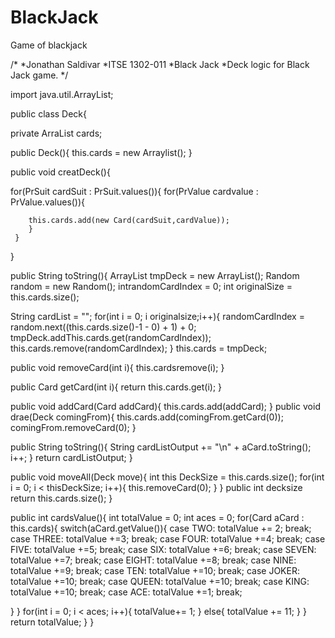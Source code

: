 # BlackJack
Game of blackjack

/*
*Jonathan Saldivar
*ITSE 1302-011
*Black Jack
*Deck logic for Black Jack game.
*/

import java.util.ArrayList;

public class Deck{

  private ArraList<Card> cards;

  public Deck(){
  this.cards = new Arraylist<Card>();
  }
  
  public void creatDeck(){
 
   for(PrSuit cardSuit : PrSuit.values()){
     for(PrValue cardvalue : PrValue.values()){
 
        this.cards.add(new Card(cardSuit,cardValue));
        }
     }
 }
 
   public String toString(){
   ArrayList<Card> tmpDeck = new ArrayList<Card>();
   Random random = new Random();
   intrandomCardIndex = 0;
   int originalSize = this.cards.size();
   
   String cardList = "";
   for(int i = 0; i originalsize;i++){
   randomCardIndex = random.next((this.cards.size()-1 - 0) + 1) + 0;
   tmpDeck.addThis.cards.get(randomCardIndex));
   this.cards.remove(randomCardIndex);
}
this.cards = tmpDeck;


public void removeCard(int i){
        this.cardsremove(i);
}

public Card getCard(int i){
return this.cards.get(i);
}

public void addCard(Card addCard){
this.cards.add(addCard);
}
public void drae(Deck comingFrom){
this.cards.add(comingFrom.getCard(0));
comingFrom.removeCard(0);
}

public String toString(){
String cardListOutput += "\n" + aCard.toString();
i++;
}
return cardListOutput;
}

public void moveAll(Deck move){
int this DeckSize = this.cards.size();
for(int i = 0; i < thisDeckSize; i++){
  this.removeCard(0);
  }
  }
  public int decksize
  return this.cards.size();
  }
  
  public int cardsValue(){
  int totalValue = 0;
  int aces = 0;
  for(Card aCard : this.cards){
  switch(aCard.getValue()){
  case TWO: totalValue += 2; break;
  case THREE: totalValue +=3; break;
  case FOUR: totalValue +=4; break;
  case FIVE: totalValue +=5; break;
  case SIX: totalValue +=6; break;
  case SEVEN: totalValue +=7; break;
  case EIGHT: totalValue +=8; break;
  case NINE: totalValue +=9; break;
  case TEN: totalValue +=10; break;
  case JOKER: totalValue +=10; break;
  case QUEEN: totalValue +=10; break;
  case KING: totalValue +=10; break;
  case ACE: totalValue +=1; break;

}
}
for(int i = 0; i < aces; i++){
totalValue+= 1;
}
else{
totalValue += 11;
}
}
return totalValue;
}
}
